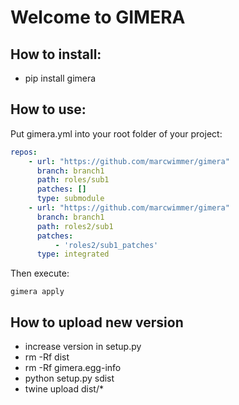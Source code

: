 # Welcome to GIMERA


## How to install:

  * pip install gimera



## How to use:

Put gimera.yml into your root folder of your project:

```yaml
repos:
    - url: "https://github.com/marcwimmer/gimera"
      branch: branch1
      path: roles/sub1
      patches: []
      type: submodule
    - url: "https://github.com/marcwimmer/gimera"
      branch: branch1
      path: roles2/sub1
      patches: 
          - 'roles2/sub1_patches'
      type: integrated
```

Then execute:

`gimera apply`


## How to upload new version

  * increase version in setup.py
  * rm -Rf dist
  * rm -Rf gimera.egg-info
  * python setup.py sdist
  * twine upload dist/*